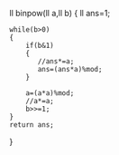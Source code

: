 ll binpow(ll a,ll b)
{
    ll ans=1;

    while(b>0)
    {
        if(b&1)
        {
           //ans*=a;
           ans=(ans*a)%mod;
        }

        a=(a*a)%mod;
        //a*=a;
        b>>=1;
    }
    return ans;
}

